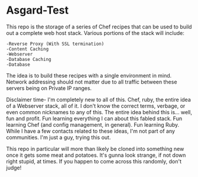 # Asgard-Test
This repo is the storage of a series of Chef recipes that can be used to build out a complete web host stack. Various portions of the stack will include:

	-Reverse Proxy (With SSL termination)
	-Content Caching
	-Webserver
	-Database Caching
	-Database

The idea is to build these recipes with a single environment in mind. Network addressing should not matter due to all traffic between these servers being on Private IP ranges.

Disclaimer time- I'm completely new to all of this. Chef, ruby, the entire idea of a Webserver stack, all of it. I don't know the correct terms, verbage, or even common nicknames to any of this. The entire idea behind this is... well, fun and profit. Fun learning everything I can about this fabled stack. Fun learning Chef (and config management, in general). Fun learning Ruby. While I have a few contacts related to these ideas, I'm not part of any communities. I'm just a guy, trying this out.

This repo in particular will more than likely be cloned into something new once it gets some meat and potatoes. It's gunna look strange, if not down right stupid, at times. If you happen to come across this randomly, don't judge!
